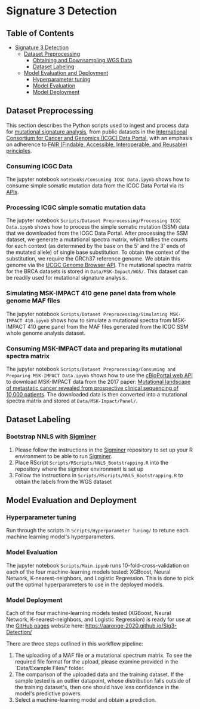# Signature 3 Detection

## Table of Contents
- [Signature 3 Detection](#signature-3-detection)
  * [Dataset Preprocessing](#dataset-preprocessing)
    + [Obtaining and Downsampling WGS Data](#obtaining-and-downsampling-wgs-data)
    + [Dataset Labeling](#dataset-labeling)
  * [Model Evaluation and Deployment](#model-evaluation-and-deployment)
    + [Hyperparameter tuning](#hyperparameter-tuning)
    + [Model Evaluation](#model-evaluation)
    + [Model Deployment](#model-deployment)

## Dataset Preprocessing

This section describes the Python scripts used to ingest and process data for [mutational signature analysis](https://en.wikipedia.org/wiki/Mutational_signatures), from public datasets in the [International Consortium for Cancer and Genomics (ICGC) Data Portal](https://dcc.icgc.org/), with an emphasis on adherence to [FAIR (Findable, Accessible, Interoperable, and Reusable) principles](https://www.go-fair.org/fair-principles/).

### Consuming ICGC Data

The jupyter notebook `notebooks/Consuming ICGC Data.ipynb` shows how to consume simple somatic mutation data from the ICGC Data Portal via its [APIs](https://docs.icgc.org/portal/api-endpoints/).

### Processing ICGC simple somatic mutation data
The jupyter notebook `Scripts/Dataset Preprocessing/Processing ICGC Data.ipynb` shows how to process the simple somatic mutation (SSM) data that we downloaded from the ICGC Data Portal. After processing the SSM dataset, we generate a mutational spectra matrix, which tallies the counts for each context (as determined by the base on the 5' and the 3' ends of the mutated allele) of single base substitution. To obtain the context of the substitution, we require the GRCh37 reference genome. We obtain this genome via the [UCGC Genome Browser API](https://hgdownload.soe.ucsc.edu/downloads.html). The mutational spectra matrix for the BRCA datasets is stored in `Data/MSK-Impact/WGS/`. This dataset can be readily used for mutational signature analysis.

### Simulating MSK-IMPACT 410 gene panel data from whole genome MAF files
The jupyter notebook `Scripts/Dataset Preprocessing/Simulating MSK-IMPACT 410.ipynb` shows how to simulate a mutational spectra from MSK-IMPACT 410 gene panel from the MAF files generated from the ICGC SSM whole genome analysis dataset.


### Consuming MSK-IMPACT data and preparing its mutational spectra matrix 
The jupyter notebook `Scripts/Dataset Preprocessing/Consuming and Preparing MSK-IMPACT Data.ipynb` shows how to use the [cBioPortal web API](https://www.cbioportal.org/webAPI) to download MSK-IMPACT data from the 2017 paper: [Mutational landscape of metastatic cancer revealed from prospective clinical sequencing of 10,000 patients](https://pubmed.ncbi.nlm.nih.gov/28481359/). The downloaded data is then converted into a mutational spectra matrix and stored at `Data/MSK-Impact/Panel/`.

## Dataset Labeling

### Bootstrap NNLS with [Sigminer](https://github.com/ShixiangWang/sigminer)

1. Please follow the instructions in the [Sigminer](https://github.com/ShixiangWang/sigminer) repository to set up your R environment to be able to run [Sigminer](https://github.com/ShixiangWang/sigminer). 
2. Place RScript `Scripts/RScripts/NNLS_Bootstrapping.R` into the repository where the sigminer environment is set up
3. Follow the instructions in `Scripts/RScripts/NNLS_Bootstrapping.R` to obtain the labels from the WGS dataset

## Model Evaluation and Deployment

### Hyperparameter tuning

Run through the scripts in `Scripts/Hyperparameter Tuning/` to retune each machine learning model's hyperparameters. 

### Model Evaluation

The jupyter notebook `Scripts/Main.ipynb` runs 10-fold-cross-validation on each of the four machine-learning models tested: XGBoost, Neural Network, K-nearest-neighbors, and Logistic Regression. This is done to pick out the optimal hyperparameters to use in the deployed models. 

### Model Deployment 

Each of the four machine-learning models tested (XGBoost, Neural Network, K-nearest-neighbors, and Logistic Regression) is ready for use at the [GitHub pages](https://aaronge-2020.github.io/Sig3-Detection/) website here: https://aaronge-2020.github.io/Sig3-Detection/

There are three steps outlined in this workflow pipeline: 

1. The uploading of a MAF file or a mutational spectrum matrix. To see the required file format for the upload, please examine provided in the `Data/Example Files/' folder. 
2. The comparison of the uploaded data and the training dataset. If the sample tested is an outlier datapoint, whose distribution falls outside of the training dataset's, then one should have less confidence in the model's predictive powers. 
3. Select a machine-learning model and obtain a prediction. 


